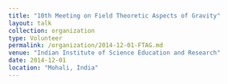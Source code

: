 ```yaml
---
title: "10th Meeting on Field Theoretic Aspects of Gravity"
layout: talk
collection: organization
type: Volunteer
permalink: /organization/2014-12-01-FTAG.md
venue: "Indian Institute of Science Education and Research"
date: 2014-12-01
location: "Mohali, India"
---
```


